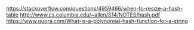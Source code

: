 https://stackoverflow.com/questions/4959466/when-to-resize-a-hash-table
http://www.cs.columbia.edu/~allen/S14/NOTES/hash.pdf
https://www.quora.com/What-is-a-polynomial-hash-function-for-a-string
